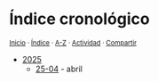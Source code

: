 # Índice cronológico
<sup>[Inicio](https://github.com/jucardus.github.io/repo/blob/main/readme.md) · [Índice](https://github.com/jucardus.github.io/repo/blob/main/readme.md#contenido) · [A-Z](https://github.com/jucardus.github.io/repo/blob/main/indices/alfabetico.md) · [Actividad](https://github.com/jucardus.github.io/repo/blob/main/indices/actividad.md) · [Compartir](https://x.com/intent/tweet?text=%C3%8Dndice%20cronol%C3%B3gico%20en%20Jucardus.%0A%E2%86%92%20https%3A%2F%2Fgithub.com%2Fjucardus%2Frepo%2Fblob%2Fmain%2Fcontenido%2Findices%2Fcronologico.md%0A%0A%23indcs_jucardus%0A%40jucardus)</sup>

* [2025](https://github.com/jucardus.github.io/repo/blob/main/contenido/25/25.md)
  * [25-04](https://github.com/jucardus.github.io/repo/blob/main/contenido/25/04/25-04.md) - abril

